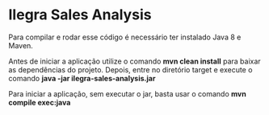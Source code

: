# Ilegra Sales Analysis

Para compilar e rodar esse código é necessário ter instalado Java 8 e Maven.

Antes de iniciar a aplicação utilize o comando <strong>mvn clean install</strong> para baixar as dependências do projeto. Depois, entre no diretório target e execute o comando <strong>java -jar ilegra-sales-analysis.jar</strong>

Para iniciar a aplicação, sem executar o jar, basta usar o comando <strong>mvn compile exec:java</strong>

